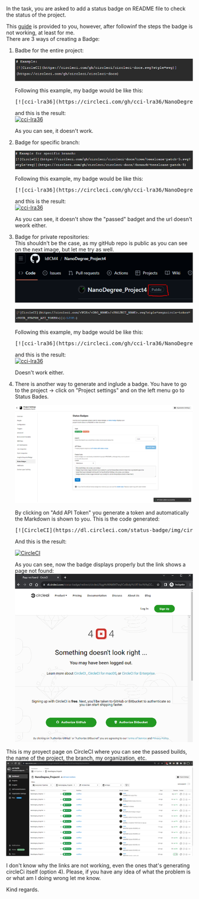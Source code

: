 In the task, you are asked to add a status badge on README file to check the status of the project.

This [guide](https://circleci.com/docs/status-badges/) is provided to you, however, after followinf the steps the badge is not working, at least for me.  
There are 3 ways of creating a Badge:  
1. Badbe for the entire project:  

    ![Example 1](badge/example1.PNG)

    Following this example, my badge would be like this:  

    <pre>[![cci-lra36](https://circleci.com/gh/cci-lra36/NanoDegree_Project4.svg?style=svg)](https://circleci.com/gh/cci-lra36/NanoDegree_Project4)</pre>
    and this is the result:  
    [![cci-lra36](https://circleci.com/gh/cci-lra36/NanoDegree_Project4.svg?style=svg)](https://circleci.com/gh/cci-lra36/NanoDegree_Project4)

    As you can see, it doesn't work.


2. Badge for specific branch:

    ![Example 2](badge/example2.PNG)

      Following this example, my badge would be like this:  

      <pre>[![cci-lra36](https://circleci.com/gh/cci-lra36/NanoDegree_Project4/tree/main.svg?style=svg)](https://app.circleci.com/pipelines/circleci/XqgHvWAk6M7wq1Co6bdyYt/JJE1boYb9qGGfpDwctAdcm?branch=main)</pre>
      and this is the result:  
      [![cci-lra36](https://circleci.com/gh/cci-lra36/NanoDegree_Project4/tree/main.svg?style=svg)](https://app.circleci.com/pipelines/circleci/XqgHvWAk6M7wq1Co6bdyYt/JJE1boYb9qGGfpDwctAdcm?branch=main)

      As you can see, it doesn't show the "passed" badget and the url doesn't weork either.


3. Badge for private repositories:  
    This shouldn't be the case, as my gitHub repo is public as you can see on the next image, but let me try as well.  
    ![GitHub repo](badge/github.PNG)

    ![Example 3](badge/example3.PNG)

      Following this example, my badge would be like this:  

      <pre>[![cci-lra36](https://circleci.com/gh/cci-lra36/NanoDegree_Project4.svg?style=svg&circle-token=2366ba47edb3a692ba4326bd23590de9ac7d0470)](https://circleci.com/gh/cci-lra36/NanoDegree_Project4)</pre>  
      and this is the result:  
      [![cci-lra36](https://circleci.com/gh/cci-lra36/NanoDegree_Project4.svg?style=svg&circle-token=2366ba47edb3a692ba4326bd23590de9ac7d0470)](https://circleci.com/gh/cci-lra36/NanoDegree_Project4)

      Doesn't work either.

4. There is another way to generate and inglude a badge. You have to go to the project -> click on "Project settings" and on the left menu go to Status Bades.

    ![CircleCI Repo](badge/ProjectStatusBadge.PNG)

    By clicking on "Add API Token" you generate a token and automatically the Markdown is shown to you. This is the code generated:

    <pre>[![CircleCI](https://dl.circleci.com/status-badge/img/circleci/XqgHvWAk6M7wq1Co6bdyYt/JJE1boYb9qGGfpDwctAdcm/tree/main.svg?style=svg&circle-token=9b51aa57c002a8472401ecd977e746c3f543f531)](https://dl.circleci.com/status-badge/redirect/circleci/XqgHvWAk6M7wq1Co6bdyYt/JJE1boYb9qGGfpDwctAdcm/tree/main)</pre> 

    And this is the result:

    [![CircleCI](https://dl.circleci.com/status-badge/img/circleci/XqgHvWAk6M7wq1Co6bdyYt/JJE1boYb9qGGfpDwctAdcm/tree/main.svg?style=svg&circle-token=9b51aa57c002a8472401ecd977e746c3f543f531)](https://dl.circleci.com/status-badge/redirect/circleci/XqgHvWAk6M7wq1Co6bdyYt/JJE1boYb9qGGfpDwctAdcm/tree/main)

    As you can see, now the badge displays properly but the link shows a page not found:
    ![Error](badge/NotFound.PNG)


This is my proyect page on CircleCI where you can see the passed builds, the name of the project, the branch, my organization, etc.   
![CircleCI Repo](badge/Status.PNG) 

I don't know why the links are not working, even the ones that's generating circleCi itself (option 4). Please, if you have any idea of what the problem is or what am I doing wrong let me know.

Kind regards.